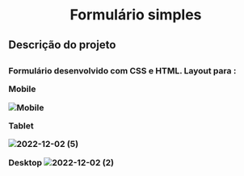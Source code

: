 <h1 align="center"> Formulário simples </h1>

<h2>Descrição do projeto<h2>
<h3>Formulário desenvolvido com CSS e HTML. Layout para :

Mobile

![Mobile](https://user-images.githubusercontent.com/99051178/205405995-b936367e-97d3-43a0-ac78-c5652a354af6.png)



Tablet

![2022-12-02 (5)](https://user-images.githubusercontent.com/99051178/205406602-4bc80161-a80c-4361-9731-e6494b5e9a89.png)




Desktop
![2022-12-02 (2)](https://user-images.githubusercontent.com/99051178/205406891-06d9c5b3-4301-4a3b-a768-70158bc238c2.png)




</h3>

